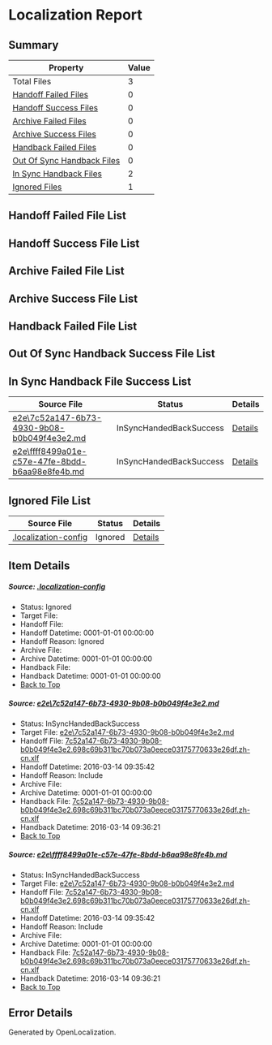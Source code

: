 # <a name='report-top'></a> Localization Report

## Summary
 Property | Value 
 -------- | ----- 
 Total Files | 3
[ Handoff Failed Files ](#handoff-failed-list)| 0
[ Handoff Success Files ](#handoff-success-list)| 0
[ Archive Failed Files ](#archive-failed-list)| 0
[ Archive Success Files ](#archive-success-list)| 0
[ Handback Failed Files ](#handback-failed-list)| 0
[ Out Of Sync Handback Files ](#outofsync-handback-success-list)| 0
[ In Sync Handback Files ](#insync-handback-success-list)| 2
[ Ignored Files ](#ignored-list)| 1

## <a name='handoff-failed-list'></a> Handoff Failed File List

## <a name='handoff-success-list'></a> Handoff Success File List

## <a name='archive-failed-list'></a> Archive Failed File List

## <a name='archive-success-list'></a> Archive Success File List

## <a name='handback-failed-list'></a> Handback Failed File List

## <a name='outofsync-handback-success-list'></a> Out Of Sync Handback Success File List

## <a name='insync-handback-success-list'></a> In Sync Handback File Success List
 Source File | Status | Details 
 ----------- | ------ | ------- 
 [e2e\7c52a147-6b73-4930-9b08-b0b049f4e3e2.md](https://github.com/OpenLocalizationTest/oltest/blob/7c33028b21d689663485933ad982dc3fc261f07e/e2e/7c52a147-6b73-4930-9b08-b0b049f4e3e2.md) | InSyncHandedBackSuccess | [Details](#c05bec78869dfc4c947c73c7575e4cea0befd8261)
 [e2e\ffff8499a01e-c57e-47fe-8bdd-b6aa98e8fe4b.md](https://github.com/OpenLocalizationTest/oltest/blob/7c33028b21d689663485933ad982dc3fc261f07e/e2e/ffff8499a01e-c57e-47fe-8bdd-b6aa98e8fe4b.md) | InSyncHandedBackSuccess | [Details](#c05bec78869dfc4c947c73c7575e4cea0befd8262)

## <a name='ignored-list'></a> Ignored File List
 Source File | Status | Details 
 ----------- | ------ | ------- 
 [.localization-config](https://github.com/OpenLocalizationTest/oltest/blob/7c33028b21d689663485933ad982dc3fc261f07e/.localization-config) | Ignored | [Details](#66aca4b1c2f43b14ec41e0e427345df94af1d5e10)

## Item Details
##### <a name='66aca4b1c2f43b14ec41e0e427345df94af1d5e10'></a> Source: [.localization-config](https://github.com/OpenLocalizationTest/oltest/blob/7c33028b21d689663485933ad982dc3fc261f07e/.localization-config)
* Status: Ignored
* Target File: 
* Handoff File: 
* Handoff Datetime: 0001-01-01 00:00:00
* Handoff Reason: Ignored
* Archive File: 
* Archive Datetime: 0001-01-01 00:00:00
* Handback File: 
* Handback Datetime: 0001-01-01 00:00:00
* [Back to Top](#report-top)

##### <a name='c05bec78869dfc4c947c73c7575e4cea0befd8261'></a> Source: [e2e\7c52a147-6b73-4930-9b08-b0b049f4e3e2.md](https://github.com/OpenLocalizationTest/oltest/blob/7c33028b21d689663485933ad982dc3fc261f07e/e2e/7c52a147-6b73-4930-9b08-b0b049f4e3e2.md)
* Status: InSyncHandedBackSuccess
* Target File: [e2e\7c52a147-6b73-4930-9b08-b0b049f4e3e2.md](https://github.com/OpenLocalizationTestOrg/oltest.zh-cn/blob/83729234f012e5f48131373762a4a393020ac30b/e2e/7c52a147-6b73-4930-9b08-b0b049f4e3e2.md)
* Handoff File: [7c52a147-6b73-4930-9b08-b0b049f4e3e2.698c69b311bc70b073a0eece03175770633e26df.zh-cn.xlf](https://github.com/OpenLocalizationTestOrg/olhandoff/blob/44d38fbfdc9b435749447798e6dadb5a337967ec/ol-handoff/OpenLocalizationTestOrg/oltest.zh-cn/yuwzho/ht/7c52a147-6b73-4930-9b08-b0b049f4e3e2.698c69b311bc70b073a0eece03175770633e26df.zh-cn.xlf)
* Handoff Datetime: 2016-03-14 09:35:42
* Handoff Reason: Include
* Archive File: 
* Archive Datetime: 0001-01-01 00:00:00
* Handback File: [7c52a147-6b73-4930-9b08-b0b049f4e3e2.698c69b311bc70b073a0eece03175770633e26df.zh-cn.xlf](https://github.com/OpenLocalizationTestOrg/olhandback/blob/2e9ad181d985ab5e9d4c8c477110cd0a3eb522b4/ol-handback/OpenLocalizationTestOrg/oltest.zh-cn/yuwzho/ht/7c52a147-6b73-4930-9b08-b0b049f4e3e2.698c69b311bc70b073a0eece03175770633e26df.zh-cn.xlf)
* Handback Datetime: 2016-03-14 09:36:21
* [Back to Top](#report-top)

##### <a name='c05bec78869dfc4c947c73c7575e4cea0befd8262'></a> Source: [e2e\ffff8499a01e-c57e-47fe-8bdd-b6aa98e8fe4b.md](https://github.com/OpenLocalizationTest/oltest/blob/7c33028b21d689663485933ad982dc3fc261f07e/e2e/ffff8499a01e-c57e-47fe-8bdd-b6aa98e8fe4b.md)
* Status: InSyncHandedBackSuccess
* Target File: [e2e\7c52a147-6b73-4930-9b08-b0b049f4e3e2.md](https://github.com/OpenLocalizationTestOrg/oltest.zh-cn/blob/83729234f012e5f48131373762a4a393020ac30b/e2e/7c52a147-6b73-4930-9b08-b0b049f4e3e2.md)
* Handoff File: [7c52a147-6b73-4930-9b08-b0b049f4e3e2.698c69b311bc70b073a0eece03175770633e26df.zh-cn.xlf](https://github.com/OpenLocalizationTestOrg/olhandoff/blob/44d38fbfdc9b435749447798e6dadb5a337967ec/ol-handoff/OpenLocalizationTestOrg/oltest.zh-cn/yuwzho/ht/7c52a147-6b73-4930-9b08-b0b049f4e3e2.698c69b311bc70b073a0eece03175770633e26df.zh-cn.xlf)
* Handoff Datetime: 2016-03-14 09:35:42
* Handoff Reason: Include
* Archive File: 
* Archive Datetime: 0001-01-01 00:00:00
* Handback File: [7c52a147-6b73-4930-9b08-b0b049f4e3e2.698c69b311bc70b073a0eece03175770633e26df.zh-cn.xlf](https://github.com/OpenLocalizationTestOrg/olhandback/blob/2e9ad181d985ab5e9d4c8c477110cd0a3eb522b4/ol-handback/OpenLocalizationTestOrg/oltest.zh-cn/yuwzho/ht/7c52a147-6b73-4930-9b08-b0b049f4e3e2.698c69b311bc70b073a0eece03175770633e26df.zh-cn.xlf)
* Handback Datetime: 2016-03-14 09:36:21
* [Back to Top](#report-top)


## Error Details

Generated by OpenLocalization.
